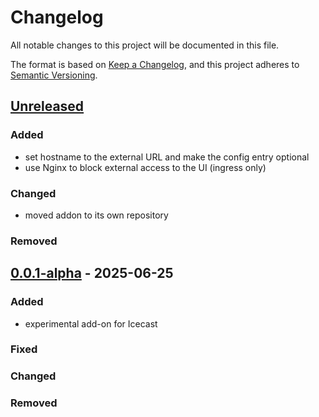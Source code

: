 # Changelog

All notable changes to this project will be documented in this file.

The format is based on [Keep a Changelog](https://keepachangelog.com/en/1.1.0/),
and this project adheres to [Semantic Versioning](https://semver.org/spec/v2.0.0.html).

## [Unreleased]

### Added

- set hostname to the external URL and make the config entry optional
- use Nginx to block external access to the UI (ingress only)

### Changed

- moved addon to its own repository

### Removed

## [0.0.1-alpha] - 2025-06-25

### Added

- experimental add-on for Icecast

### Fixed

### Changed

### Removed

[unreleased]: https://github.com/fimholz/hassio-addons/tree/main/addon-icecast
[0.0.1-alpha]: https://github.com/fimholz/hassio-addons/tree/0.0.1-alpha/addon-icecast
